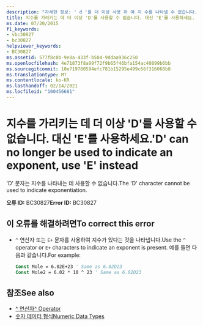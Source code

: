 ```yaml
---
description: "자세한 정보: ' d '를 더 이상 사용 하 여 지 수를 나타낼 수 없습니다. 대신 ' E '를 사용 하세요."
title: 지수를 가리키는 데 더 이상 'D'를 사용할 수 없습니다. 대신 'E'를 사용하세요.
ms.date: 07/20/2015
f1_keywords:
- vbc30827
- bc30827
helpviewer_keywords:
- BC30827
ms.assetid: 577f8c0b-9e8a-433f-b504-9ddaa936c250
ms.openlocfilehash: 4e71873f8a99f72f9b65f46bfa154ac40899b6bb
ms.sourcegitcommit: 10e719780594efc781b15295e499c66f316068b8
ms.translationtype: MT
ms.contentlocale: ko-KR
ms.lasthandoff: 02/14/2021
ms.locfileid: "100456681"
---
```

# <a name="d-can-no-longer-be-used-to-indicate-an-exponent-use-e-instead"></a><span data-ttu-id="672d1-103">지수를 가리키는 데 더 이상 'D'를 사용할 수 없습니다. 대신 'E'를 사용하세요.</span><span class="sxs-lookup"><span data-stu-id="672d1-103">'D' can no longer be used to indicate an exponent, use 'E' instead</span></span>

<span data-ttu-id="672d1-104">'D' 문자는 지수를 나타내는 데 사용할 수 없습니다.</span><span class="sxs-lookup"><span data-stu-id="672d1-104">The 'D' character cannot be used to indicate exponentiation.</span></span>  
  
 <span data-ttu-id="672d1-105">**오류 ID:** BC30827</span><span class="sxs-lookup"><span data-stu-id="672d1-105">**Error ID:** BC30827</span></span>  
  
## <a name="to-correct-this-error"></a><span data-ttu-id="672d1-106">이 오류를 해결하려면</span><span class="sxs-lookup"><span data-stu-id="672d1-106">To correct this error</span></span>  
  
- <span data-ttu-id="672d1-107">`^` 연산자 또는 `E+` 문자를 사용하여 지수가 있다는 것을 나타냅니다.</span><span class="sxs-lookup"><span data-stu-id="672d1-107">Use the `^` operator or `E+` characters to indicate an exponent is present.</span></span> <span data-ttu-id="672d1-108">예를 들면 다음과 같습니다.</span><span class="sxs-lookup"><span data-stu-id="672d1-108">For example:</span></span>  
  
    ```vb  
    Const Mole = 6.02E+23 ' Same as 6.02D23  
    Const Mole2 = 6.02 * 10 ^ 23 ' Same as 6.02D23  
    ```  
  
## <a name="see-also"></a><span data-ttu-id="672d1-109">참조</span><span class="sxs-lookup"><span data-stu-id="672d1-109">See also</span></span>

- [<span data-ttu-id="672d1-110">^ 연산자</span><span class="sxs-lookup"><span data-stu-id="672d1-110">^ Operator</span></span>](../language-reference/operators/exponentiation-operator.md)
- [<span data-ttu-id="672d1-111">숫자 데이터 형식</span><span class="sxs-lookup"><span data-stu-id="672d1-111">Numeric Data Types</span></span>](../programming-guide/language-features/data-types/numeric-data-types.md)

